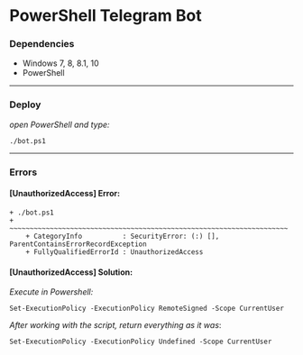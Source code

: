 # PowerShell Telegram Bot

### Dependencies
- Windows 7, 8, 8.1, 10
- PowerShell
___

### Deploy
_open PowerShell and type:_

`./bot.ps1`
___

### Errors

#### [UnauthorizedAccess] Error:
```
+ ./bot.ps1
+ ~~~~~~~~~~~~~~~~~~~~~~~~~~~~~~~~~~~~~~~~~~~~~~~~~~~~~~~~~~~~~~~~~~~~~
    + CategoryInfo          : SecurityError: (:) [], ParentContainsErrorRecordException
    + FullyQualifiedErrorId : UnauthorizedAccess
```

#### [UnauthorizedAccess] Solution:

_Execute in Powershell:_

`Set-ExecutionPolicy -ExecutionPolicy RemoteSigned -Scope CurrentUser`

_After working with the script, return everything as it was_:

`Set-ExecutionPolicy -ExecutionPolicy Undefined -Scope CurrentUser`